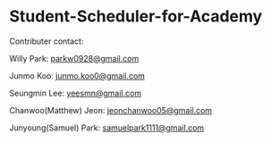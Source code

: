 # Student-Scheduler-for-Academy

Contributer contact:

Willy Park: parkw0928@gmail.com

Junmo Koo: junmo.koo0@gmail.com

Seungmin Lee: yeesmn@gmail.com

Chanwoo(Matthew) Jeon: jeonchanwoo05@gmail.com

Junyoung(Samuel) Park: samuelpark1111@gmail.com
